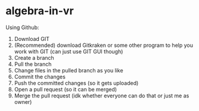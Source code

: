 # algebra-in-vr

Using Github:

1. Download GIT
2. (Recommended) download Gitkraken or some other program to help you work with GIT (can just use GIT GUI though)
3. Create a branch
4. Pull the branch
5. Change files in the pulled branch as you like
6. Commit the changes
7. Push the committed changes (so it gets uploaded)
8. Open a pull request (so it can be merged)
9. Merge the pull request (idk whether everyone can do that or just me as owner)
